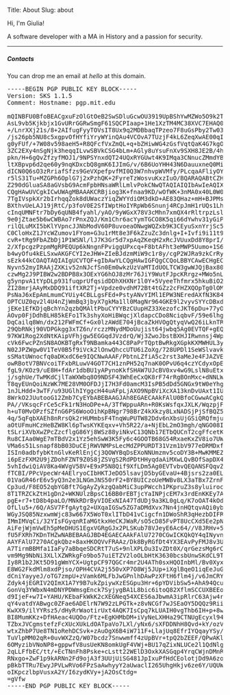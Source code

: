 Title: About
Slug: about

Hi, I'm Giulia!

A software developer with a MA in History and a passion for security.

<hr class="invisible-spacer">

##### Contacts

You can drop me an email at _hello_ at this domain.

<pre class="pgp-block">
-----BEGIN PGP PUBLIC KEY BLOCK-----
Version: SKS 1.1.5
Comment: Hostname: pgp.mit.edu

mQINBFU0BfoBEACgxuFzOlGtOeB2SwSDluGcwOU3919UpBShYwMZWo5O9k2TB27y5E0oxDNk
AsL9vb5Kjkbjx1GvURrGGRwSmgF61SQCPIaap+1He1XzTM4MC38XVC7EHAQ0FyMP4xKr6iBD
+/LnrXXj21s/8+2AIfugFyyTOVsIT8Ux9q2MDBbaqTPzeo7F8uGsPby2Tw03W4W0NNbNu//Q
/js26pb5NU8c5xgpvOfHYfiYryWYinQAu4VCOvA7TUzjF4kL6ZeqXwAE00qIOCreHD9s643X
g0yFUf/+7W08v598aeH5+R8QFcfVxZmQL+q+bZHiwWG4zGsfVqtQaK4G7kgOJu8AeucfZO11
3ZC2EXy4nSgNjk3heqqILvwSBVkCSG4bLm+AGly8uYsuFnXv9SXH8JE2B/4hVbhZKP7reB1d
pkn/H+6gQvZfzyfMOJ1/9NPSYnxdQT24UQxRYGUwt4K9IMqa3CNnucZMmdYB0ha9A1Flk3Dt
ltXBpvp6d2qe60y9nqKDxcbQ8gmK6IJImG/v/6B6UoYHH43N6DauuxneQ0Mirz5K7SEP8pkX
dICN0Q6sO3zRriafSfzs9GeVXpefpvfMI0Q3W7nhvpWVMfy/PLcqaAFliyOYoyWxWCdBN1DD
r5lS31Tu+MZGPh6OplG7j2xPzhQK+2FyreTzWosvuKxzIuO/BQARAQABtCZHaXVsaWEgVmVy
Z290dGluaSA8aGVsbG9AcmFpbHNsaWRlLmlvPokCNwQTAQIAIQIbAwIeAQIXgAUCVTQI8AUL
CQgHAwUVCgkICwUWAgMBAAAKCRBjiog3K+fnaa9KD/wOfWK+3nMA0x40L0W0nd3Hu+hRepM1
7TgIVspkXr2bIrhqqZok8dUWaczYiqZWYYdiOM3dkD+AE83QHaz+mH+BJPMsLvVbTAFHWFKe
BXthvUeLAJ19jRtC/p3foV0E2SfIWptHoIYRpWb6Snunj4RCpJmH1rUQs1Lh8w94HcwJUcK1
cInqUMNFtr7bDy6qUNB4fyahl/yAO/9yWGxX78V3cMhn7xmQX4rRltrpzLsl9dteJmZ7k/tK
9e0jZtae5b6wCWBAo7rPnxZQJ/Km1Chr6acYymTGCO8K5qi66dYwhv31yGiPG2Zl7IK6T7YQ
rilQLuMXI5bKlYVpncJJNbModV60P8uvoeaONwgWQZxb9K3CEyuSxnYrjSc5MqVCLjHM21cK
C0CloHxZ1JYcWZumov1FYom+G3u1rMt8e3F6kZzuZc3dnlg+I+Ivfi9i11t9mN0p3CkwA43A
cvR+tRg9FbAZbDj1P1WSNl/lJ7K3Gr5d7xpAqZKeqH2xRcJVUuxDd8Y8prI/izoBLeeDPYLw
2/XfpcgzPzpmMgRPEQUp6kNngnFPviggUPxcq+F8btAFht3eMWP5Uumo+1S6jU0aNZBTr+NZ
b4wyOfu4kELSxwAKGFCYI2eJHW+ZIeBJdzmMiW9c1r8y/cgP2WJRa9zkCrRyNYXAcxHYarJW
sEzk44kCOAQTAQIAIgUCVTQF+gIbAwYLCQgHAwIGFQgCCQoLBBYCAwECHgECF4AACgkQY4qI
Nyvn52myIRAAjZXKiv52nNJcfSn0Em0wkzUzVaMTIdUOLTCW3gwWJQjBax80AtLalgtoBooo
czwMg2J9PIBW2w2BDPB8x3OExYG6hOJ8zMr76JiY9WutFJpcKRrgz+MWo5nLw0ydeljXRyEq
g5ynpvA1tYpDLp931fuqprUfqsidDDhXHXNr1l0Y+5VyeeThfmrx5hkuBiO2wvtgUXGD88p0
ZI28mrjAAyMxDDQ91iftXR2Tj+Vpdze0vdhM72Bt4tGZz2cFHZXQOpTg0lOMk2jexiikhUDy
PsNaJ6xEpAmLmumCYUiy4CBLLgsFEd+PstyANvYIMl1EPW3NEredAXfN3K84p/1JcjlFOrIW
OPTCUZ0qv2l4U4nZjWmBq3jbyX7gkMa1ll0MagNr964GKE9l2vyvSYYcDBxdk4OPOYUXnVdO
jEKe1EfKDjqBchYn2qzbQMAltPbuCYYYBzCUupHZ33XezofcJKT6pDu+77yOBeM4YFflWddg
AOvp0FjDdhBLH85kEFo1Tk3shyXoHiBWqcjXldapcCDo8NciqbvF/59e6lhg8RbMCEomzcK6
DqCailq8Wn/dx212FWFmCf+Gx0lzAWdE704jBcaZkHVOgQtyqVwQ26iLknTR7+6F6ljL1ciB
29QbRNkj90VDPGkgg3xTZ6n/rczzMNydMDoUujist64jwbq5Ag0EVTQF+gEQAJsUyTkyugeg
97KW1Rog2XdNtKAipVFhjgw5EGGqdJVzdrQ/Wj3ZwoJbstBXHJIRwnnsj4Wp+caU7FvyDsAx
cVk6FwcPZnSN8AOKBTgRxT9NBamka443C8PaPrTQptBwRkgXGpkKXMWHUL3ygjweBtHedHxE
N02JPZWgw0V1TeV0B5f9iVck2lOnwQhccUTU6iZoXg/728UPDl1SeWSlvavkKkfv21urZhPf
sSMatUWnocfq0aDKxdC6e9IQCNwAAAF/PbtnLZfiA5c2rst3aMeJe4FJAZVEI+ayC/8q4zZV
owRBotV7BNVcoiTFxbRLuwV4GOT7CH1znPH52q7naK0OPvU6q4czYCdyxOpEVFTjD3oQ7dn+
fgL9/KOz9/uE8H+fdAr1dbBU1yAPynoKkfSHAW7UJcBV0xv4wG9LslN8uEtx3OI0yjiWO4WT
j/sghUe/TwMKdCjlTaWXWbq8O9NDSF43WhEeCxQK8rF74rRgBOnMxc+dNNLWUl0CC0aFUthm
T8qyEUnQoiNzWK7ME28VM0OFDJjI7H3Fd0amcM3IsPB5dDd5GNGx9tW0eYhgAW5zT/Bcwnhk
1nJLHdd+3wTF/u93UGlhIYggcH44uAFpLjAXO9NpBViXcXA13knDvUAxt1IUJDD2X2eMxJGR
8WrkO2JUutooG12Zmb7CyEYbABEBAAGJAh8EGAECAAkFAlU0BfoCGwwACgkQY4qINyvn52m/
PA//VKsqcFrCe5cFk1rN3HoDPe+A/3TfWppuARn+R0KsWsfqxJXLK/WqzpjFbY9TiC4kx03i
h+uT0MvOPzfSZfnG6PS6WooOihKpBNgr798BrZ4kXkzy8LxNADSjPjSfBQZ5msww3esHgANd
4q/5qFqbXAEh8nRrsQk2rHUMmbsF4TnqWuPUTW82Ddv6nXbsUjGSiQRQfmjurg5jYQdL7DRM
aOtUFmuHCzHeBZW8Kl6pTwsKYKEqxv+Vh5R22/a+NjEbL2mO3mgh/qNGO08IcGClGj1FnZUF
tSLriXVbXwZPcZzcflgG86Yj8WSz88yiNkvC13QNb17ETbQUCnT2cgFfcetKNXk1V7fSOnDK
Ru8CIAa0WgE7mTBdV2x1Yz5ehSwW3K5Fy6c4GOOTB68G54RxaeKxZV8io7UWv2a9WpW3KziC
VMa6s51Lsnapf8bB03DuCEjRWVNMPsLecMdZPPURDT31Vzm1bV977eDRMDxfRgyZ/GhiaHq/
ISIn0adbfybKtnGlvKeRlEnjCj3QOWYBqDsEXoNNUmzmv5coDY3B+MwKMMEZISC+6XI/6BpQ
i6pEzFXM2U9jZDohFZNT9Z0S8jZSVgS2RdPDtHHyqdaAiMXwLQvBOfSapDX4304QfykilYwt
5vhIdwiQiAV8Ka4WVgV58V+E9xP5N8Qif9XfLDm5Ag0EVTvbvQEQANSFQqvZdWbSJGit+wL7
fTCBI/PPcVpecWr4AElryoCIbHKTJeDO5lsavjD5byGEvaU+4Bjsrs2za0ELnW/tHVP0qlNX
01VaGR46rE6v5yQ3n2e3LNGmJNS50rF2+BY8UICzoUeMWBv8LX3aTBx7ZrnF6c/0531rAMJh
Cp3ud/F8EO52qbYGBft7GgAyZykzgQabMiC3upPWcch1PKpruZ3s8yluirocdJFcYpluWrrb
8T1TRZCkZtH1gDn2+WKNUlzBpsC16BB0rEBTjcYaINPjcEM7x3rdEnKKEy7AyjQHplOPxAa5
pgE+r7+tD8b4paLO/MNkRDrByVIOExNIA47TdUDj9a3KL0gLq/K7oOAT4kOdxgXgrX4fJ/gG
OfLlu5+/6Q/ASV7FfgAytg2+UXqaIGSw5ZG7aDMdXvx7Nn4jnHQtqvAQi0ybqeeIoSZgBtKn
WGyJSQ85NzxwmWjc83w667X5WoT0xlITbD41vCigcfn1DWoShR3qHezbDIFRoJURrR5LFCtM
IMmIMVqCi/32YIsFGyqnRIaMGtkxHeCKJWaR/sO5cD85FvPT8UcCXd5Ee2pNHhPhbozsyQ/3
AiFejWjmVwEh5pMeDHUS1EgxVGRgGJx2PLSKub78VJeyE6Ac64//V8JRHv+5fWqwSVuJyXDc
fU5FXRh7KDnTHZwNABEBAAGJBD4EGAECAAkFAlU7270CGwICKQkQY4qINyvn52nBXSAEGQEC
AAYFAlU7270ACgkQbz+8axHKOQVvFRAAz/Dk8ByRGfDt4YX3EAvPyFMJ8v3U+chc04RHGA+y
A7TirmBBMfa1IaFy7aBbqeSDCRtT7uS+9nlXPLOu3IvZDt0X/qrGezsMg6rCNWTBn4dJxAMV
vm9Mg9NbNi3XLlXZWRkgFo9bo57uiETZV2loOLbHtK3630bcsbUnwSKdCL9T+oRrHW/lFx9X
Iy8R1b2JKt5D91gWmYCX+UgtpCF97QGCr4mr2U4ATh0sxHQOInbMl/Bv0XyxJSLJZtcApeNA
E8WG2FkdMlm8xdPjso/OPH4CVA2j550vXP7O8Wj5JUp+iXglBqeO1iqEeJuGGwfI/cdCHcAw
dCniYayyeJ/oTG7zmpU+zVamk6MLFbJwGPnlhDAwPzXFtH6flm4j/v6JmCRYlLNznZFxUhan
Zdyk4jEGRIV2QImX1A7Y9B7ukZpiywXzESGpu3Hr+6pYDVibSw5+AhA94Qcust0SaaNxCxTI
GonVq3YWbxN4mDNYPDWmsgEnck7SyjygBA1L8bic6itoQ82XflmSCCUXBEEoEaUcKSO3lU2Q
d9IjeF+w7I+YAHU/KEbaFkWkK2cXEGNeq54XCES6aJbwmA3ipRlrC63Ajw4rKGhwO5dAgy4Z
qY4vatdYABwgc0ZFae6ADElrN7W92zLPGTk+z8vNCGf7wJSEaOY5DQQz9Riim4333EW08g/+
KwXX9/ilYYRsz5/dHyRrWaotirUxt4AQK7IsCpq7kLUAIH0vgThb6IH+p+8wHecLk11bWPcn
BI8MumKKz+DfHAeac4UQOo/Ftz+EgKHMbDM+iVyNeLXHHa29CTNUgEcyxl94gN7Zuk0r6bx6
TZbxJVCgmstefzFcXUcXUkLdOATpaVo7LXl/yNx6/sXFDDNhH8Qvd+kY/ozVu8LsPFoZ9/Lk
wtxZhbP7Ue8TN1oRehDCSvk+zAuOgX6B4iW711F+LlajUq8EfrIYQqayYSy/RYLP1EtEmuHg
TuVlpMM02qR+0uvWXZzQ/W07bcdz7Snwwmff4zUpBVr+tpQ2bZEEF/QPwAKlyIgiUtlxJR4N
6OMyzibVNoNP8+gppwfV8usUeKN8omkUgF4VWj+BU17qZixNLUCe2l1QdNlgIWIaI4kxWdgB
2qLLFfbEC/tt/+EcTNnFh8Pske+cLstt22WElD3OxkXASGqp4YrqCWjnDMnR9cflN0lOUwd+
RNxgo+ZwF1p9kARNn2Fd9ojA3f3UUjUiSG481JpIxuPfHdCEolotjDd9A6zo5tmSH5gWZ8x/
pBkbTTRu7EwyJPVLwRVo6FPzSaAwhyyY2aUwaclI265UhgHkjv6ze6Y/UQUWobRbySSYjRIF
oIKpczlbpVusxA2Y/I6zydKVy+jA2OsCtdg=
=gVfw
-----END PGP PUBLIC KEY BLOCK-----
</pre>
